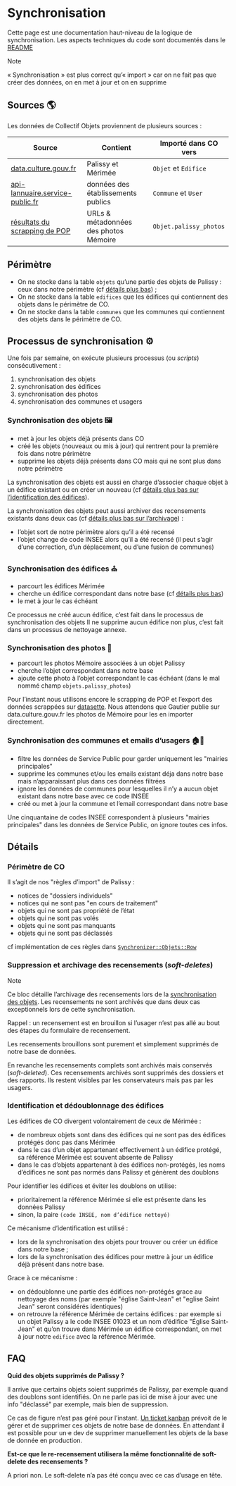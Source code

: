 # Synchronisation

Cette page est une documentation haut-niveau de la logique de synchronisation. 
Les aspects techniques du code sont documentés dans le [README](https://github.com/betagouv/collectif-objets?tab=readme-ov-file#synchronizer--organisation-des-modules)

> [!NOTE]
> « Synchronisation » est plus correct qu’« import » car on ne fait pas que créer des données, on en met à jour et on en supprime

## Sources 🌎

Les données de Collectif Objets proviennent de plusieurs sources :

| Source | Contient | Importé dans CO vers |
| - | - | - |
| [data.culture.gouv.fr](https://data.culture.gouv.fr) | Palissy et Mérimée | `Objet` et `Edifice` |
| [api-lannuaire.service-public.fr](api-lannuaire.service-public.fr) | données des établissements publics | `Commune` et `User` |
| [résultats du scrapping de POP](https://collectif-objets-datasette.fly.dev/) | URLs & métadonnées des photos Mémoire | `Objet.palissy_photos` |


## Périmètre

- On ne stocke dans la table `objets` qu’une partie des objets de Palissy : ceux dans notre périmètre (cf [détails plus bas](#périmètre-de-co)) ;
- On ne stocke dans la table `edifices` que les édifices qui contiennent des objets dans le périmètre de CO.
- On ne stocke dans la table `communes` que les communes qui contiennent des objets dans le périmètre de CO.

## Processus de synchronisation ⚙️

Une fois par semaine, on exécute plusieurs processus (ou *scripts*) consécutivement :

1. synchronisation des objets
2. synchronisation des édifices
4. synchronisation des photos
3. synchronisation des communes et usagers

### Synchronisation des objets 🖼️

- met à jour les objets déjà présents dans CO
- créé les objets (nouveaux ou mis à jour) qui rentrent pour la première fois dans notre périmètre
- supprime les objets déjà présents dans CO mais qui ne sont plus dans notre périmètre

La synchronisation des objets est aussi en charge d’associer chaque objet à un édifice existant ou en créer un nouveau (cf [détails plus bas sur l’identification des édifices](#identification-et-dédoublonnage-des-édifices)).

La synchronisation des objets peut aussi archiver des recensements existants dans deux cas (cf [détails plus bas sur l’archivage](#suppression-et-archivage-des-recensements-soft-deletes)) :

- l’objet sort de notre périmètre alors qu’il a été recensé
- l’objet change de code INSEE alors qu’il a été recensé (il peut s’agir d’une correction, d’un déplacement, ou d’une fusion de communes)


### Synchronisation des édifices ⛪️

- parcourt les édifices Mérimée
- cherche un édifice correspondant dans notre base (cf [détails plus bas](#identification-et-dédoublonnage-des-édifices))
- le met à jour le cas échéant

Ce processus ne créé aucun édifice, c’est fait dans le processus de synchronisation des objets
Il ne supprime aucun édifice non plus, c’est fait dans un processus de nettoyage annexe.

### Synchronisation des photos 📸

- parcourt les photos Mémoire associées à un objet Palissy
- cherche l’objet correspondant dans notre base
- ajoute cette photo à l’objet correspondant le cas échéant (dans le mal nommé champ `objets.palissy_photos`)

Pour l’instant nous utilisons encore le scrapping de POP et l’export des données scrappées sur [datasette](https://collectif-objets-datasette.fly.dev/).
Nous attendons que Gautier publie sur data.culture.gouv.fr les photos de Mémoire pour les en importer directement.

### Synchronisation des communes et emails d’usagers 🏠👤

- filtre les données de Service Public pour garder uniquement les "mairies principales"
- supprime les communes et/ou les emails existant déja dans notre base mais n’apparaissant plus dans ces données filtrées
- ignore les données de communes pour lesquelles il n’y a aucun objet existant dans notre base avec ce code INSEE
- créé ou met à jour la commune et l’email correspondant dans notre base

Une cinquantaine de codes INSEE correspondent à plusieurs "mairies principales" dans les données de Service Public, on ignore toutes ces infos.

## Détails

### Périmètre de CO

Il s’agit de nos "règles d’import" de Palissy :

- notices de "dossiers individuels"
- notices qui ne sont pas "en cours de traitement"
- objets qui ne sont pas propriété de l’état
- objets qui ne sont pas volés
- objets qui ne sont pas manquants
- objets qui ne sont pas déclassés

cf implémentation de ces règles dans [`Synchronizer::Objets::Row`](https://github.com/betagouv/collectif-objets/blob/main/app/jobs/synchronizer/objets/row.rb)

### Suppression et archivage des recensements (*soft-deletes*)

> [!NOTE]
> Ce bloc détaille l’archivage des recensements lors de la [synchronisation des objets]([#synchronisation-des-objets]). 
> Les recensements ne sont archivés que dans deux cas exceptionnels lors de cette synchronisation.

Rappel : un recensement est en brouillon si l’usager n’est pas allé au bout des étapes du formulaire de recensement.

Les recensements brouillons sont purement et simplement supprimés de notre base de données.

En revanche les recensements complets sont archivés mais conservés (*soft-deleted*).
Ces recensements archivés sont supprimés des dossiers et des rapports.
Ils restent visibles par les conservateurs mais pas par les usagers.

### Identification et dédoublonnage des édifices

Les édifices de CO divergent volontairement de ceux de Mérimée :

- de nombreux objets sont dans des édifices qui ne sont pas des édifices protégés donc pas dans Mérimée
- dans le cas d’un objet appartenant effectivement à un édifice protégé, sa référence Mérimée est souvent absente de Palissy
- dans le cas d’objets appartenant à des édifices non-protégés, les noms d’édifices ne sont pas normés dans Palissy et génèrent des doublons

Pour identifier les édifices et éviter les doublons on utilise:

- prioritairement la référence Mérimée si elle est présente dans les données Palissy
- sinon, la paire `(code INSEE, nom d’édifice nettoyé)`

Ce mécanisme d’identification est utilisé :

- lors de la synchronisation des objets pour trouver ou créer un édifice dans notre base ;
- lors de la synchronisation des édifices pour mettre à jour un édifice déjà présent dans notre base.

Grace à ce mécanisme :
- on dédoublonne une partie des édifices non-protégés grace au nettoyage des noms (par exemple "église Saint-Jean" et "eglise Saint Jean" seront considérés identiques)
- on retrouve la référence Mérimée de certains édifices : par exemple si un objet Palissy a le code INSEE 01023 et un nom d’édifice "Église Saint-Jean" et qu’on trouve dans Mérimée un édifice correspondant, on met à jour notre `edifice` avec la référence Mérimée.


## FAQ

**Quid des objets supprimés de Palissy ?**

Il arrive que certains objets soient supprimés de Palissy, par exemple quand des doublons sont identifiés. On ne parle pas ici de mise à jour avec une info "déclassé" par exemple, mais bien de suppression. 

Ce cas de figure n’est pas géré pour l’instant. [Un ticket kanban](https://www.notion.so/atelier-numerique/supprimer-les-objets-disparus-de-Palissy-6bf07521700f4dda8418a5484059d2d4) prévoit de le gérer et de supprimer ces objets de notre base de données. En attendant il est possible pour un·e dev de supprimer manuellement les objets de la base de donnée en production.

**Est-ce que le re-recensement utilisera la même fonctionnalité de soft-delete des recensements ?**

A priori non. Le soft-delete n’a pas été conçu avec ce cas d’usage en tête.
